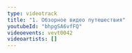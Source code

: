```yaml
---
type: videotrack
title: "1. Обзорное видео путешествия"
youtubeId: "bhpgSA6vfFQ"
videoevents: vevt0042
videoartists: []
---
```

